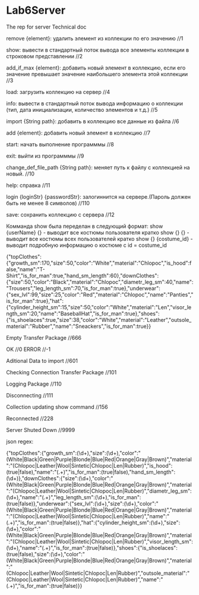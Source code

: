 # Lab6Server
The rep for server
Technical doc


remove {element}: удалить элемент из коллекции по его значению   //1

show: вывести в стандартный поток вывода все элементы коллекции в строковом представлении	//2

add_if_max {element}: добавить новый элемент в коллекцию, если его значение превышает значение наибольшего элемента этой коллекции	//3

load: загрузить коллекцию на сервер	//4

info: вывести в стандартный поток вывода информацию о коллекции (тип, дата инициализации, количество элементов и т.д.)	//5

import {String path}: добавить в коллекцию все данные из файла	//6

add {element}: добавить новый элемент в коллекцию	//7

start: начать выполнение программмы		//8

exit: выйти из программмы	//9

change_def_file_path {String path}: меняет путь к файлу с коллекцией на новый.	//10

help: справка	//11

login {loginStr} {passwordStr}: залогиннится на сервере.(Пароль должен быть не менее 8 символов) //110

save: сохранить коллекцию с сервера //12


Комманда show была переделан в следующий формат:
show {userName} {} - выводит все костюмы пользователя кратко
show {} {} - выводит все костюмы всех пользователей кратко
show {} {costume_id} - выводит подробную информацию о костюме с id = costume_id

{"topClothes":{"growth_sm":170,"size":50,"color":"White","material":"Chlopoc","is_hood":false,"name":"T-Shirt","is_for_man":true,"hand_sm_length":60},"downClothes":{"size":50,"color":"Black","material":"Chlopoc","diametr_leg_sm":40,"name":"Trousers","leg_length_sm":70,"is_for_man":true},"underwear":{"sex_lvl":99,"size":25,"color":"Red","material":"Chlopoc","name":"Panties","is_for_man":true},"hat":{"cylinder_height_sm":15,"size":50,"color":"White","material":"Len","visor_length_sm":20,"name":"BaseballHat","is_for_man":true},"shoes":{"is_shoelaces":true,"size":38,"color":"White","material":"Leather","outsole_material":"Rubber","name":"Sneackers","is_for_man":true}}

Empty Transfer Package //666

OK //0
ERROR //-1

Aditional Data to import //601

Checking Connection Transfer Package //101

Logging Package //110

Disconnecting //111

Collection updating show command //156

Reconnected //228

Server Shuted Down //9999

json regex:

{"topClothes":{"growth_sm":(\d+),"size":(\d+),"color":"(White|Black|Green|Purple|Blonde|Blue|Red|Orange|Gray|Brown)","material":"(Chlopoc|Leather|Wool|Sintetic|Chlopoc|Len|Rubber)","is_hood":(true|false),"name":"(.+)","is_for_man":(true|false),"hand_sm_length":(\d+)},"downClothes":{"size":(\d+),"color":"(White|Black|Green|Purple|Blonde|Blue|Red|Orange|Gray|Brown)","material":"(Chlopoc|Leather|Wool|Sintetic|Chlopoc|Len|Rubber)","diametr_leg_sm":(\d+),"name":"(.+)","leg_length_sm":(\d+),"is_for_man":(true|false)},"underwear":{"sex_lvl":(\d+),"size":(\d+),"color":"(White|Black|Green|Purple|Blonde|Blue|Red|Orange|Gray|Brown)","material":"(Chlopoc|Leather|Wool|Sintetic|Chlopoc|Len|Rubber)","name":"(.+)","is_for_man":(true|false)},"hat":{"cylinder_height_sm":(\d+),"size":(\d+),"color":"(White|Black|Green|Purple|Blonde|Blue|Red|Orange|Gray|Brown)","material":"(Chlopoc|Leather|Wool|Sintetic|Chlopoc|Len|Rubber)","visor_length_sm":(\d+),"name":"(.+)","is_for_man":(true|false)},"shoes":{"is_shoelaces":(true|false),"size":(\d+),"color":"(White|Black|Green|Purple|Blonde|Blue|Red|Orange|Gray|Brown)","material":"(Chlopoc|Leather|Wool|Sintetic|Chlopoc|Len|Rubber)","outsole_material":"(Chlopoc|Leather|Wool|Sintetic|Chlopoc|Len|Rubber)","name":"(.+)","is_for_man":(true|false)}}

